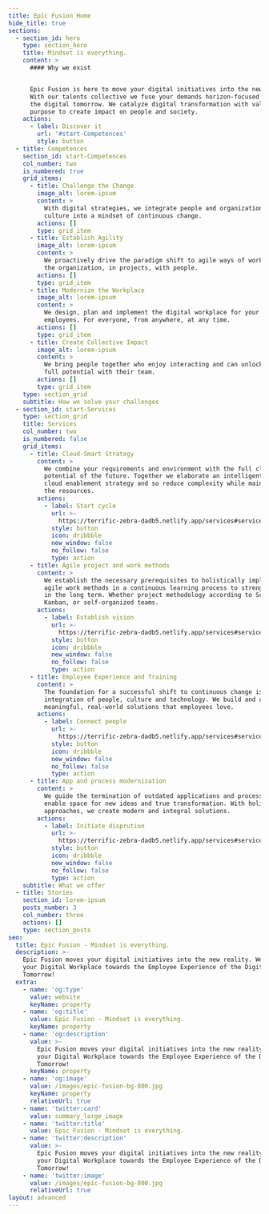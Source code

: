 ```yaml
---
title: Epic Fusion Home
hide_title: true
sections:
  - section_id: hero
    type: section_hero
    title: Mindset is everything.
    content: >
      #### Why we exist


      Epic Fusion is here to move your digital initiatives into the new reality.
      With our talents collective we fuse your demands horizon-focused towards
      the digital tomorrow. We catalyze digital transformation with values and
      purpose to create impact on people and society.
    actions:
      - label: Discover it
        url: '#start-Competences'
        style: button
  - title: Competences
    section_id: start-Competences
    col_number: two
    is_numbered: true
    grid_items:
      - title: Challenge the Change
        image_alt: lorem-ipsum
        content: >
          With digital strategies, we integrate people and organizational
          culture into a mindset of continuous change.
        actions: []
        type: grid_item
      - title: Establish Agility
        image_alt: lorem-ipsum
        content: >
          We proactively drive the paradigm shift to agile ways of working in
          the organization, in projects, with people.
        actions: []
        type: grid_item
      - title: Modernize the Workplace
        image_alt: lorem-ipsum
        content: >
          We design, plan and implement the digital workplace for your
          employees. For everyone, from anywhere, at any time.
        actions: []
        type: grid_item
      - title: Create Collective Impact
        image_alt: lorem-ipsum
        content: >
          We bring people together who enjoy interacting and can unlock their
          full potential with their team.
        actions: []
        type: grid_item
    type: section_grid
    subtitle: How we solve your challenges
  - section_id: start-Services
    type: section_grid
    title: Services
    col_number: two
    is_numbered: false
    grid_items:
      - title: Cloud-Smart Strategy
        content: >
          We combine your requirements and environment with the full cloud
          potential of the future. Together we elaborate an intelligent, staged
          cloud enablement strategy and so reduce complexity while maintaining
          the resources.
        actions:
          - label: Start cycle
            url: >-
              https://terrific-zebra-dadb5.netlify.app/services#services-cloud-enablement
            style: button
            icon: dribbble
            new_window: false
            no_follow: false
            type: action
      - title: Agile project and work methods
        content: >
          We establish the necessary prerequisites to holistically implement
          agile work methods in a continuous learning process to strengthen them
          in the long term. Whether project methodology according to Scrum or
          Kanban, or self-organized teams.
        actions:
          - label: Establish vision
            url: >-
              https://terrific-zebra-dadb5.netlify.app/services#services-employee-experience
            style: button
            icon: dribbble
            new_window: false
            no_follow: false
            type: action
      - title: Employee Experience and Training
        content: >
          The foundation for a successful shift to continuous change is the
          integration of people, culture and technology. We build and unite
          meaningful, real-world solutions that employees love.
        actions:
          - label: Connect people
            url: >-
              https://terrific-zebra-dadb5.netlify.app/services#services-application-modernization
            style: button
            icon: dribbble
            new_window: false
            no_follow: false
            type: action
      - title: App and process modernization
        content: >
          We guide the termination of outdated applications and processes to
          enable space for new ideas and true transformation. With holistic
          approaches, we create modern and integral solutions.
        actions:
          - label: Initiate disprution
            url: >-
              https://terrific-zebra-dadb5.netlify.app/services#services-agile-project-guidance
            style: button
            icon: dribbble
            new_window: false
            no_follow: false
            type: action
    subtitle: What we offer
  - title: Stories
    section_id: lorem-ipsum
    posts_number: 3
    col_number: three
    actions: []
    type: section_posts
seo:
  title: Epic Fusion - Mindset is everything.
  description: >-
    Epic Fusion moves your digital initiatives into the new reality. We shape
    your Digital Workplace towards the Employee Experience of the Digital
    Tomorrow!
  extra:
    - name: 'og:type'
      value: website
      keyName: property
    - name: 'og:title'
      value: Epic Fusion - Mindset is everything.
      keyName: property
    - name: 'og:description'
      value: >-
        Epic Fusion moves your digital initiatives into the new reality. Shape
        your Digital Workplace towards the Employee Experience of the Digital
        Tomorrow!
      keyName: property
    - name: 'og:image'
      value: /images/epic-fusion-bg-800.jpg
      keyName: property
      relativeUrl: true
    - name: 'twitter:card'
      value: summary_large_image
    - name: 'twitter:title'
      value: Epic Fusion - Mindset is everything.
    - name: 'twitter:description'
      value: >-
        Epic Fusion moves your digital initiatives into the new reality. Shape
        your Digital Workplace towards the Employee Experience of the Digital
        Tomorrow!
    - name: 'twitter:image'
      value: /images/epic-fusion-bg-800.jpg
      relativeUrl: true
layout: advanced
---
```

